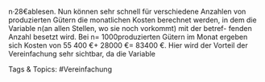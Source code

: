 n·28€ablesen.
Nun können sehr schnell für verschiedene Anzahlen von produzierten Gütern die monatlichen Kosten
berechnet werden, in dem die Variable n(an allen Stellen, wo sie noch vorkommt) mit der betref-
fenden Anzahl besetzt wird. Bei n= 1000produzierten Gütern im Monat ergeben sich Kosten von
55 400 €+ 28000 €= 83400 €. Hier wird der Vorteil der Vereinfachung sehr sichtbar, da die Variable

   Tags & Topics:
   #Vereinfachung